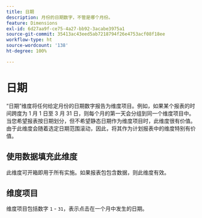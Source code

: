```yaml
---
title: 日期
description: 月份的日期数字，不管是哪个月份。
feature: Dimensions
exl-id: 6d27aa9f-ce75-4a27-bb92-3acabe3975a1
source-git-commit: 35413ac43eed5ab7218794f26e4753acf08f18ee
workflow-type: ht
source-wordcount: '138'
ht-degree: 100%

---
```


# 日期

“日期”维度将任何给定月份的日期数字报告为维度项目。例如，如果某个报表的时间跨度为 1 月 1 日至 3 月 31 日，则每个月的第一天会分组到同一个维度项目中。当您希望报表按日期划分，但不希望静态日期作为维度项目时，此维度很有价值。由于此维度会随着选定日期范围滚动，因此，将其作为计划报表中的维度特别有价值。

## 使用数据填充此维度

此维度可开箱即用于所有实施。如果报表包包含数据，则此维度有效。

## 维度项目

维度项目包括数字 `1` - `31`，表示点击在一个月中发生的日期。
